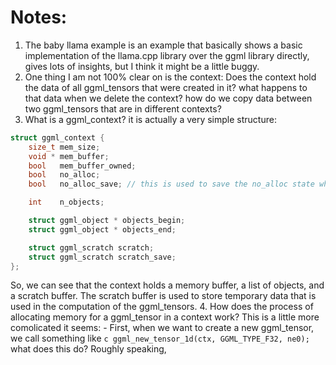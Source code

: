 # Notes:
1. The baby llama example is an example that basically shows a basic implementation of the llama.cpp library over the ggml library directly, gives lots of insights, but I think it might be a little buggy. 
2. One thing I am not 100% clear on is the context: Does the context hold the data of all ggml_tensors that were created in it? what happens to that data when we delete the context? how do we copy data between two ggml_tensors that are in different contexts? 
3. What is a ggml_context? it is actually a very simple structure: 
```c
struct ggml_context {
    size_t mem_size;
    void * mem_buffer;
    bool   mem_buffer_owned;
    bool   no_alloc;
    bool   no_alloc_save; // this is used to save the no_alloc state when using scratch buffers

    int    n_objects;

    struct ggml_object * objects_begin;
    struct ggml_object * objects_end;

    struct ggml_scratch scratch;
    struct ggml_scratch scratch_save;
};
```
   So, we can see that the context holds a memory buffer, a list of objects, and a scratch buffer. The scratch buffer is used to store temporary data that is used in the computation of the ggml_tensors. 
4. How does the process of allocating memory for a ggml_tensor in a context work? This is a little more comolicated it seems: 
    - First, when we want to create a new ggml_tensor, we call something like 
    ```c
    ggml_new_tensor_1d(ctx, GGML_TYPE_F32, ne0); 
    ```
    what does this do? Roughly speaking, 
